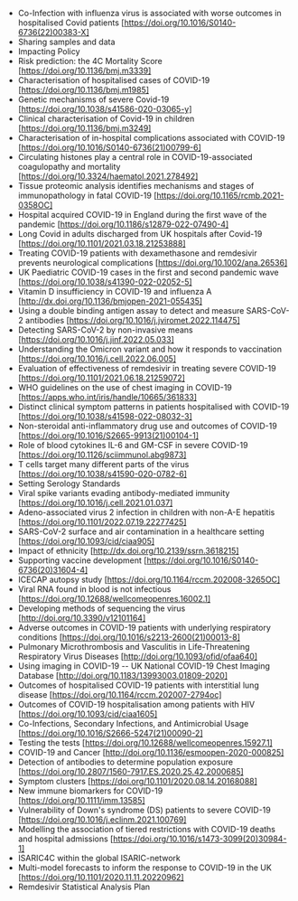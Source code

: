 - Co-Infection with influenza virus is associated with worse outcomes in hospitalised Covid patients [https://doi.org/10.1016/S0140-6736(22)00383-X]
- Sharing samples and data
- Impacting Policy
- Risk prediction: the 4C Mortality Score [https://doi.org/10.1136/bmj.m3339]
- Characterisation of hospitalised cases of COVID-19 [https://doi.org/10.1136/bmj.m1985]
- Genetic mechanisms of severe Covid-19 [https://doi.org/10.1038/s41586-020-03065-y]
- Clinical characterisation of Covid-19 in children [https://doi.org/10.1136/bmj.m3249]
- Characterisation of in-hospital complications associated with COVID-19 [https://doi.org/10.1016/S0140-6736(21)00799-6]
- Circulating histones play a central role in COVID-19-associated coagulopathy and mortality [https://doi.org/10.3324/haematol.2021.278492]
- Tissue proteomic analysis identifies mechanisms and stages of immunopathology in fatal COVID-19 [https://doi.org/10.1165/rcmb.2021-0358OC]
- Hospital acquired COVID-19 in England during the first wave of the pandemic [https://doi.org/10.1186/s12879-022-07490-4]
- Long Covid in adults discharged from UK hospitals after Covid-19 [https://doi.org/10.1101/2021.03.18.21253888]
- Treating COVID-19 patients with dexamethasone and remdesivir prevents neurological complications [https://doi.org/10.1002/ana.26536]
- UK Paediatric COVID-19 cases in the first and second pandemic wave [https://doi.org/10.1038/s41390-022-02052-5]
- Vitamin D insufficiency in COVID-19 and influenza A [http://dx.doi.org/10.1136/bmjopen-2021-055435]
- Using a double binding antigen assay to detect and measure SARS-CoV-2 antibodies [https://doi.org/10.1016/j.jviromet.2022.114475]
- Detecting SARS-CoV-2 by non-invasive means [https://doi.org/10.1016/j.jinf.2022.05.033]
- Understanding the Omicron variant and how it responds to vaccination [https://doi.org/10.1016/j.cell.2022.06.005]
- Evaluation of effectiveness of remdesivir in treating severe COVID-19 [https://doi.org/10.1101/2021.06.18.21259072]
- WHO guidelines on the use of chest imaging in COVID-19 [https://apps.who.int/iris/handle/10665/361833]
- Distinct clinical symptom patterns in patients hospitalised with COVID-19 [https://doi.org/10.1038/s41598-022-08032-3]
- Non-steroidal anti-inflammatory drug use and outcomes of COVID-19 [https://doi.org/10.1016/S2665-9913(21)00104-1]
- Role of blood cytokines IL-6 and GM-CSF in severe COVID-19 [https://doi.org/10.1126/sciimmunol.abg9873]
- T cells target many different parts of the virus [https://doi.org/10.1038/s41590-020-0782-6]
- Setting Serology Standards
- Viral spike variants evading antibody-mediated immunity [https://doi.org/10.1016/j.cell.2021.01.037]
- Adeno-associated virus 2 infection in children with non-A-E hepatitis [https://doi.org/10.1101/2022.07.19.22277425]
- SARS-CoV-2 surface and air contamination in a healthcare setting [https://doi.org/10.1093/cid/ciaa905]
- Impact of ethnicity [http://dx.doi.org/10.2139/ssrn.3618215]
- Supporting vaccine development [https://doi.org/10.1016/S0140-6736(20)31604-4]
- ICECAP autopsy study [https://doi.org/10.1164/rccm.202008-3265OC]
- Viral RNA found in blood is not infectious [https://doi.org/10.12688/wellcomeopenres.16002.1]
- Developing methods of sequencing the virus [http://doi.org/10.3390/v12101164]
- Adverse outcomes in COVID-19 patients with underlying respiratory conditions [https://doi.org/10.1016/s2213-2600(21)00013-8]
- Pulmonary Microthrombosis and Vasculitis in Life-Threatening Respiratory Virus Diseases [http://doi.org/10.1093/ofid/ofaa640]
- Using imaging in COVID-19 -- UK National COVID-19 Chest Imaging Database [http://doi.org/10.1183/13993003.01809-2020]
- Outcomes of hospitalised COVID-19 patients with interstitial lung disease [https://doi.org/10.1164/rccm.202007-2794oc]
- Outcomes of COVID-19 hospitalisation among patients with HIV [https://doi.org/10.1093/cid/ciaa1605]
- Co-Infections, Secondary Infections, and Antimicrobial Usage [https://doi.org/10.1016/S2666-5247(21)00090-2]
- Testing the tests [https://doi.org/10.12688/wellcomeopenres.15927.1]
- COVID-19 and Cancer [http://doi.org/10.1136/esmoopen-2020-000825]
- Detection of antibodies to determine population exposure [https://doi.org/10.2807/1560-7917.ES.2020.25.42.2000685]
- Symptom clusters [https://doi.org/10.1101/2020.08.14.20168088]
- New immune biomarkers for COVID-19 [https://doi.org/10.1111/imm.13585]
- Vulnerability of Down's syndrome (DS) patients to severe COVID-19 [https://doi.org/10.1016/j.eclinm.2021.100769]
- Modelling the association of tiered restrictions with COVID-19 deaths and hospital admissions [https://doi.org/10.1016/s1473-3099(20)30984-1]
- ISARIC4C within the global ISARIC-network
- Multi-model forecasts to inform the response to COVID-19 in the UK [https://doi.org/10.1101/2020.11.11.20220962]
- Remdesivir Statistical Analysis Plan
